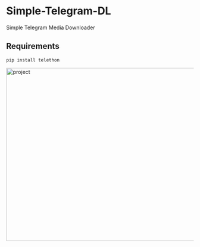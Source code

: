 # Simple-Telegram-DL
Simple Telegram Media Downloader

Requirements
------------
```
pip install telethon
```
<img width="719" height="464" alt="project" src="https://github.com/user-attachments/assets/f8c1c01b-7a53-4c9c-bce1-9391b11eb3df" />
